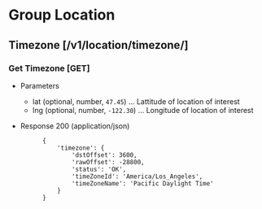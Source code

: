 # Group Location

## Timezone [/v1/location/timezone/]
### Get Timezone [GET]
+ Parameters
    + lat (optional, number, `47.45`) ... Lattitude of location of interest
    + lng (optional, number, `-122.30`) ... Longitude of location of interest

+ Response 200 (application/json)

            {
                'timezone': {
                    'dstOffset': 3600,
                    'rawOffset': -28800,
                    'status': 'OK',
                    'timeZoneId': 'America/Los_Angeles',
                    'timeZoneName': 'Pacific Daylight Time'
                }
            }

